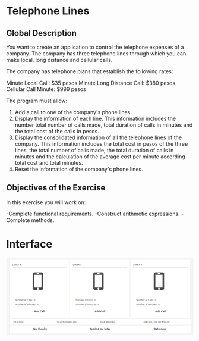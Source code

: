 Telephone Lines
==================

Global Description
------------------

You want to create an application to control the telephone expenses of a company.
The company has three telephone lines through which you can
make local, long distance and cellular calls.

The company has telephone plans that establish the following rates:

Minute Local Call: $35 pesos
Minute Long Distance Call: $380 pesos
Cellular Call Minute: $999 pesos

The program must allow:

1. Add a call to one of the company's phone lines.
2. Display the information of each line. This information includes the number
    total number of calls made, total duration of calls in minutes
    and the total cost of the calls in pesos.
3. Display the consolidated information of all the telephone lines of
    the company. This information includes the total cost in pesos of the three
    lines, the total number of calls made, the total duration of
    calls in minutes and the calculation of the average cost per minute according
    total cost and total minutes.
4. Reset the information of the company's phone lines.


Objectives of the Exercise
-----------------------

In this exercise you will work on:


-Complete functional requirements.
-Construct arithmetic expressions.
-Complete methods.

Interface
========

![Logo](docs/Interface.png)